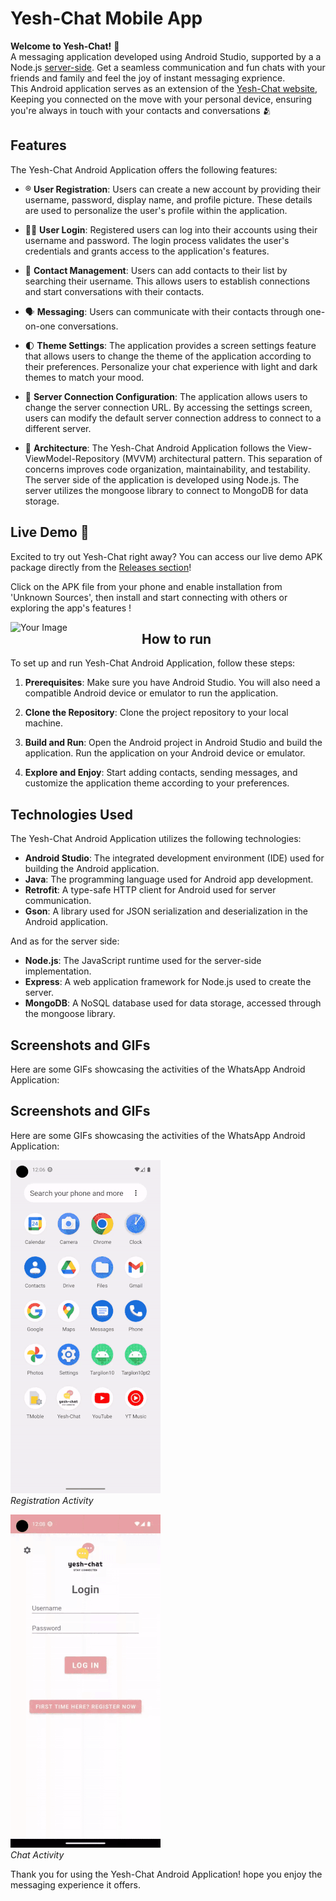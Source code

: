 # Yesh-Chat Mobile App


**Welcome to Yesh-Chat!** :partying_face:	<br>
A messaging application developed using Android Studio, supported by a a Node.js [server-side](https://social-chat-app-21.onrender.com/).
Get a seamless communication and fun chats with your friends and family and feel the joy of instant messaging exprience. <br>
This Android application serves as an extension of the [Yesh-Chat website](https://social-chat-app-23.onrender.com/), Keeping you connected on the move with your personal device, ensuring you're always in touch with your contacts and conversations :people_hugging:	

## Features

The Yesh-Chat Android Application offers the following features:

- :registered: **User Registration**: Users can create a new account by providing their username, password, display name, and profile picture. These details are used to personalize the user's profile within the application.

- :woman_technologist:	**User Login**: Registered users can log into their accounts using their username and password. The login process validates the user's credentials and grants access to the application's features.

- :two_men_holding_hands:	**Contact Management**: Users can add contacts to their list by searching their username. This allows users to establish connections and start conversations with their contacts.

- :speaking_head:	 **Messaging**: Users can communicate with their contacts through one-on-one conversations.

- :first_quarter_moon:	 **Theme Settings**: The application provides a screen settings feature that allows users to change the theme of the application according to their preferences. Personalize your chat experience with light and dark themes to match your mood.

- :floppy_disk:	**Server Connection Configuration**: The application allows users to change the server connection URL. By accessing the settings screen, users can modify the default server connection address to connect to a different server.

- :japanese_castle:	**Architecture**: The Yesh-Chat Android Application follows the View-ViewModel-Repository (MVVM) architectural pattern. This separation of concerns improves code organization, maintainability, and testability. The server side of the application is developed using Node.js. The server utilizes the mongoose library to connect to MongoDB for data storage.

  
## Live Demo 📱
Excited to try out Yesh-Chat right away? You can access our live demo APK package directly from the [Releases section](https://github.com/yeela8g/Yesh-Chat-Mobile-App/releases/tag/v1.0.0)!

Click on the APK file from your phone and enable installation from 'Unknown Sources', then install and start connecting with others or exploring the app's features !

<img src="https://github.com/yeela8g/Yesh-Chat-Mobile-App/assets/118124478/2fd94778-3df1-48ea-9784-f97d4bab91da" alt="Your Image" width="200" style="float:left; margin-right:10px;">



## How to run

To set up and run Yesh-Chat Android Application, follow these steps:

1. **Prerequisites**: Make sure you have Android Studio. You will also need a compatible Android device or emulator to run the application.

2. **Clone the Repository**: Clone the project repository to your local machine.

3. **Build and Run**: Open the Android project in Android Studio and build the application. Run the application on your Android device or emulator.

4. **Explore and Enjoy**: Start adding contacts, sending messages, and customize the application theme according to your preferences.


## Technologies Used

The Yesh-Chat Android Application utilizes the following technologies:

- **Android Studio**: The integrated development environment (IDE) used for building the Android application.
- **Java**: The programming language used for Android app development.
- **Retrofit**: A type-safe HTTP client for Android used for server communication.
- **Gson**: A library used for JSON serialization and deserialization in the Android application.

And as for the server side:
- **Node.js**: The JavaScript runtime used for the server-side implementation.
- **Express**: A web application framework for Node.js used to create the server.
- **MongoDB**: A NoSQL database used for data storage, accessed through the mongoose library.

## Screenshots and GIFs

Here are some GIFs showcasing the activities of the WhatsApp Android Application:

## Screenshots and GIFs

Here are some GIFs showcasing the activities of the WhatsApp Android Application:

![Registration Activity](gifs/register.gif) 
<br>
*Registration Activity*

![Chat Activity](gifs/login_and_chat.gif) 
<br>
*Chat Activity*

Thank you for using the Yesh-Chat Android Application! 
hope you enjoy the messaging experience it offers. <br><br>
